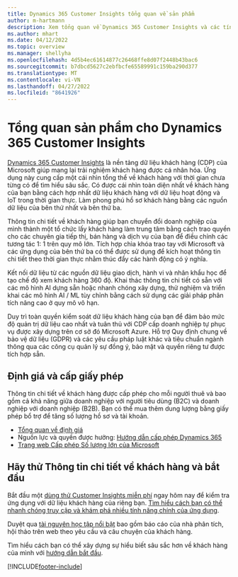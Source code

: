 ```yaml
---
title: Dynamics 365 Customer Insights tổng quan về sản phẩm
author: m-hartmann
description: Xem tổng quan về Dynamics 365 Customer Insights và các tính năng chính của nó.
ms.author: mhart
ms.date: 04/12/2022
ms.topic: overview
ms.manager: shellyha
ms.openlocfilehash: 4d5b4ec61614877c26468ffe8d07f2448b43bac6
ms.sourcegitcommit: b7dbcd5627c2ebfbcfe65589991c159ba290d377
ms.translationtype: MT
ms.contentlocale: vi-VN
ms.lasthandoff: 04/27/2022
ms.locfileid: "8641926"
---
```

# <a name="product-overview-for-dynamics-365-customer-insights"></a>Tổng quan sản phẩm cho Dynamics 365 Customer Insights

[Dynamics 365 Customer Insights](https://dynamics.microsoft.com/ai/customer-insights/) là nền tảng dữ liệu khách hàng (CDP) của Microsoft giúp mang lại trải nghiệm khách hàng được cá nhân hóa. Ứng dụng này cung cấp một cái nhìn tổng thể về khách hàng với thời gian chưa từng có để tìm hiểu sâu sắc. Có được cái nhìn toàn diện nhất về khách hàng của bạn bằng cách hợp nhất dữ liệu khách hàng với dữ liệu hoạt động và IoT trong thời gian thực. Làm phong phú hồ sơ khách hàng bằng các nguồn dữ liệu của bên thứ nhất và bên thứ ba. 

Thông tin chi tiết về khách hàng giúp bạn chuyển đổi doanh nghiệp của mình thành một tổ chức lấy khách hàng làm trung tâm bằng cách trao quyền cho các chuyên gia tiếp thị, bán hàng và dịch vụ của bạn để điều chỉnh các tương tác 1: 1 trên quy mô lớn. Tích hợp chìa khóa trao tay với Microsoft và các ứng dụng của bên thứ ba có thể được sử dụng để kích hoạt thông tin chi tiết theo thời gian thực nhằm thúc đẩy các hành động có ý nghĩa.
 
Kết nối dữ liệu từ các nguồn dữ liệu giao dịch, hành vi và nhân khẩu học để tạo chế độ xem khách hàng 360 độ. Khai thác thông tin chi tiết có sẵn với các mô hình AI dựng sẵn hoặc nhanh chóng xây dựng, thử nghiệm và triển khai các mô hình AI / ML tùy chỉnh bằng cách sử dụng các giải pháp phân tích nâng cao ở quy mô vô hạn.

Duy trì toàn quyền kiểm soát dữ liệu khách hàng của bạn để đảm bảo mức độ quản trị dữ liệu cao nhất và tuân thủ với CDP cấp doanh nghiệp tự phục vụ được xây dựng trên cơ sở đó Microsoft Azure. Hỗ trợ Quy định chung về bảo vệ dữ liệu (GDPR) và các yêu cầu pháp luật khác và tiêu chuẩn ngành thông qua các công cụ quản lý sự đồng ý, bảo mật và quyền riêng tư được tích hợp sẵn.

## <a name="pricing-and-licensing"></a>Định giá và cấp giấy phép
Thông tin chi tiết về khách hàng được cấp phép cho mỗi người thuê và bao gồm cả khả năng giữa doanh nghiệp với người tiêu dùng (B2C) và doanh nghiệp với doanh nghiệp (B2B). Bạn có thể mua thêm dung lượng bằng giấy phép bổ trợ để tăng số lượng hồ sơ và tài khoản.

- [Tổng quan về định giá](https://dynamics.microsoft.com/ai/customer-insights/pricing/)
- Nguồn lực và quyền được hưởng: [Hướng dẫn cấp phép Dynamics 365](https://go.microsoft.com/fwlink/?LinkId=866544)
- [Trang web Cấp phép Số lượng lớn của Microsoft](https://www.microsoft.com/licensing/how-to-buy/how-to-buy)

## <a name="try-customer-insights-and-get-started"></a>Hãy thử Thông tin chi tiết về khách hàng và bắt đầu

Bắt đầu một [dùng thử Customer Insights miễn phí](https://signup.microsoft.com/create-account/signup?SKU=036c2481-aa8a-47cd-ab43-324f0c157c2d&ali=1&RU=https:%2F%2Fhome.ci.ai.dynamics.com%2Fstart%2Ftrial&products=036c2481-aa8a-47cd-ab43-324f0c157c2d) ngay hôm nay để kiểm tra ứng dụng với dữ liệu khách hàng của riêng bạn. [Tìm hiểu cách bạn có thể nhanh chóng truy cập và khám phá nhiều tính năng chính của ứng dụng](trial-signup.md). 

Duyệt qua [tài nguyên học tập nổi bật](https://dynamics.microsoft.com/ai/customer-insights/resources/) bao gồm báo cáo của nhà phân tích, hội thảo trên web theo yêu cầu và câu chuyện của khách hàng.

Tìm hiểu cách bạn có thể xây dựng sự hiểu biết sâu sắc hơn về khách hàng của mình với [hướng dẫn bắt đầu](get-started.md).

[!INCLUDE[footer-include](includes/footer-banner.md)]
